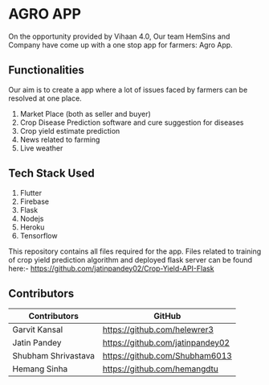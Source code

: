 # AGRO APP 

On the opportunity provided by Vihaan 4.0, Our team HemSins and Company have come up with a one stop app for farmers: Agro App.

## Functionalities
Our aim is to create a app where a lot of issues faced by farmers can be resolved at one place.
1. Market Place (both as seller and buyer)
2. Crop Disease Prediction software and cure suggestion for diseases
3. Crop yield estimate prediction
4. News related to farming
5. Live weather 

## Tech Stack Used

1. Flutter
2. Firebase
3. Flask
4. Nodejs
5. Heroku
6. Tensorflow

This repository contains all files required for the app. Files related to training of crop yield prediction algorithm and deployed flask server can be found here:- https://github.com/jatinpandey02/Crop-Yield-API-Flask

## Contributors
<table>
<thead>
  <tr>
    <th>Contributors</th>
    <th>GitHub</th>
  </tr>
</thead>
<tbody>
  <tr>
    <td>Garvit Kansal</td>
    <td><a href="https://github.com/helewrer3" target="_blank" rel="noopener noreferrer">https://github.com/helewrer3</a></td>
  </tr>
  <tr>
    <td>Jatin Pandey</td>
    <td><a href="https://github.com/jatinpandey02" target="_blank" rel="noopener noreferrer">https://github.com/jatinpandey02</a></td>
  </tr>
  <tr>
    <td>Shubham Shrivastava</td>
    <td><a href="https://github.com/Shubham6013" target="_blank" rel="noopener noreferrer">https://github.com/Shubham6013</a></td>
  </tr>
  <tr>
    <td>Hemang Sinha</td>
    <td><a href="https://github.com/hemangdtu" target="_blank" rel="noopener noreferrer">https://github.com/hemangdtu</a></td>
  </tr>
</tbody>
</table>